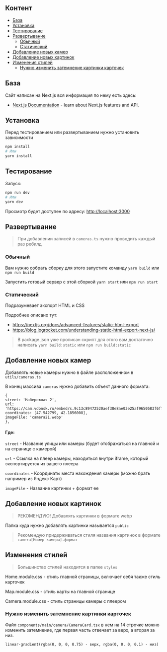## Контент

- [База](#База)
- [Установка](#Установка)
- [Тестирование](#Тестирование)
- [Развертывание](#Развертывание)
    - [Обычный](#Обычный)
    - [Статический](#Статический)
- [Добавление новых камер](#Добавление-новых-камер)
- [Добавление новых картинок](#Добавление-новых-картинок)
- [Изменения стилей](#Изменения-стилей)
    - [Нужно изменить затемнение картинки карточек](#Нужно-изменить-затемнение-картинки-карточек)

## База

Сайт написан на Next.js вся информация по нему есть здесь:

- [Next.js Documentation](https://nextjs.org/docs) - learn about Next.js features and API.

## Установка

Перед тестированием или развертыванием нужно установить зависимости

```bash
npm install
# Или
yarn install
```

## Тестирование

Запуск:

```bash
npm run dev
# Или
yarn dev
```

Просмотр будет доступен по адресу: [http://localhost:3000](http://localhost:3000)

## Развертывание

> При добавлении записей в `cameras.ts` нужно проводить каждый раз ребилд

### Обычный

Вам нужно собрать сборку для этого запустите команду `yarn build` или `npm run build`

Запустить готовый сервер с этой сборкой `yarn start` или `npm run start`

### Статический

Подразумевает экспорт HTML и CSS

Подробнее описано тут:

- https://nextjs.org/docs/advanced-features/static-html-export
- https://blog.logrocket.com/understanding-static-html-export-next-js/

> В package.json уже прописан скрипт для этого вам достаточно написать `yarn build:static` или `npm run build:static`

## Добавление новых камер

Добавлять новые камеры нужно в файле расположенном в `utils/cameras.ts`

В конец массива `cameras` нужно добавить объект данного формата:

```
{
street: 'Набережная 2',
url: 'https://cam.vdonsk.ru/embed/s.9c13c89472520aef38e8ae03e25af9650583f6ff1',
coordinates: [47.542799, 42.1856008],
imageFile: 'camera21.webp'
},
```

#### Где:

`street` - Название улицы или камеры (будет отображаться на главной и на странице с камерой)

`url` - Ссылка на плеер камеры, находиться внутри iframe, который экспортируется из вашего плеера

`coordinates` - Координаты места нахождения камеры (можно брать например из Яндекс Карт)

`imageFile` - Название картинки + формат ее

## Добавление новых картинок

> РЕКОМЕНДУЮ! Добавлять картинки в формате webp

Папка куда нужно добавлять картинки называется `public`

> Рекомендую придерживаться стиля названия картинок в формате `camera[Номер камеры].формат`

## Изменения стилей

> Большинство стилей находится в папке `styles`

Home.module.css - стиль главной страницы, включает себя также стиль карточек

Map.module.css - стиль карты на главной странице

Camera.module.css - стиль страницы камеры с плеером

### Нужно изменить затемнение картинки карточек

Файл `components/main/camera/CameraCard.tsx` в нем на 14 строчке можно изменить затемнение, где первая часть отвечает за
верх, а вторая за низ.

`linear-gradient(rgba(0, 0, 0, 0.75) - верх, rgba(0, 0, 0, 0.1) - низ)`
